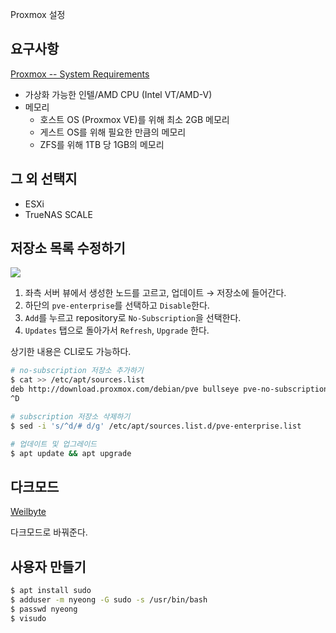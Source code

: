  Proxmox 설정

## 요구사항

[Proxmox -- System Requirements](https://www.proxmox.com/en/proxmox-ve/requirements)

- 가상화 가능한 인텔/AMD CPU (Intel VT/AMD-V)
- 메모리
  - 호스트 OS (Proxmox VE)를 위해 최소 2GB 메모리
  - 게스트 OS를 위해 필요한 만큼의 메모리
  - ZFS를 위해 1TB 당 1GB의 메모리

## 그 외 선택지

- ESXi
- TrueNAS SCALE

## 저장소 목록 수정하기

![](uibox-repositories-enterprise)

1. 좌측 서버 뷰에서 생성한 노드를 고르고, 업데이트 → 저장소에 들어간다.
2. 하단의 `pve-enterprise`를 선택하고 `Disable`한다.
3. `Add`를 누르고 repository로 `No-Subscription`을 선택한다.
4. `Updates` 탭으로 돌아가서 `Refresh`, `Upgrade` 한다.

상기한 내용은 CLI로도 가능하다.

```bash
# no-subscription 저장소 추가하기
$ cat >> /etc/apt/sources.list
deb http://download.proxmox.com/debian/pve bullseye pve-no-subscription
^D

# subscription 저장소 삭제하기
$ sed -i 's/^d/# d/g' /etc/apt/sources.list.d/pve-enterprise.list

# 업데이트 및 업그레이드
$ apt update && apt upgrade
```

## 다크모드

[Weilbyte](https://github.com/Weilbyte/PVEDiscordDark)

다크모드로 바꿔준다.

## 사용자 만들기

```bash
$ apt install sudo
$ adduser -m nyeong -G sudo -s /usr/bin/bash
$ passwd nyeong
$ visudo
```
